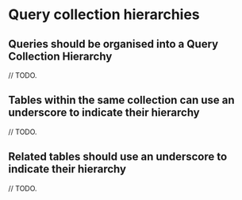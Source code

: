 # Query collection hierarchies

## Queries should be organised into a Query Collection Hierarchy

// TODO.

## Tables within the same collection can use an underscore to indicate their hierarchy

// TODO.

## Related tables should use an underscore to indicate their hierarchy

// TODO.
